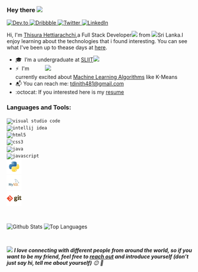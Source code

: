 ### Hey there  <img src="https://media.giphy.com/media/hvRJCLFzcasrR4ia7z/giphy.gif" width="25px">
<a href="https://discord.gg/XTW52Kt">
<p align="left">
<a href="https://dev.to/thisura97">
  <img src="https://user-images.githubusercontent.com/16360374/87501757-be259100-c614-11ea-854d-77405a469ca2.png" alt="Dev.to" height="45" />
</a>
<a href="https://dribbble.com/thisuraX">
    <img src="https://user-images.githubusercontent.com/16360374/87503301-b536be80-c618-11ea-8c99-45cce807ce83.png" alt="Dribbble" height="45" />
  </a>
   
  <a href="https://twitter.com/thisura19">
    <img src="https://user-images.githubusercontent.com/16360374/87503304-b5cf5500-c618-11ea-88ad-eebb40f570b2.png" alt="Twitter" height="45" />
  </a>
   <a href="https://lk.linkedin.com/in/thisurahettiarachchi">
    <img src="https://raw.githubusercontent.com/Raymo111/Raymo111/master/socials/linkedin.png" alt="LinkedIn" height="45" />
 
  </a>
</p>

Hi, I'm [Thisura Hettiarachchi](https://lk.linkedin.com/in/thisurahettiarachchi),a Full Stack Developer<img src="https://media.giphy.com/media/WUlplcMpOCEmTGBtBW/giphy.gif" width="30">  from <img src="https://www.flaticon.com/svg/static/icons/svg/299/299821.svg" width="18">Sri Lanka.I enjoy learning about the technologies that i found interesting. You can see what I've been up to thease days at [here](theoweb97.herokuapp.com).

-  :mortar_board: &nbsp;I’m a undergraduate at [SLIIT](https://sliit.lk)<img src="https://media.giphy.com/media/fYSnHlufseco8Fh93Z/giphy.gif" width="30"><img src="https://nubalia.com/wp-content/uploads/2020/04/Teletrabaja-con-Home-Office-de-G-Suite.gif" align="right" width="400">
- ⚡️ &nbsp;I'm currently excited about [Machine Learning Algorithms]() like K-Means
- :mailbox_with_mail: You can reach me: [tdinith481@gmail.com]()
- :octocat: If you interested here is my [resume](https://drive.google.com/file/d/1zFTO09e10yvrxgJ_V0P3DRehyi1SeGy3/view?usp=sharing)


 
### Languages and Tools:


<code><img alt="visual studio code" width="40px" src="https://img.icons8.com/fluent/240/000000/visual-studio-code-2019.png" />
<img alt="intellij idea" width="40px" src="https://img.icons8.com/color/240/000000/intellij-idea.png" />
<img alt="html5" width="40px" src="https://img.icons8.com/color/240/000000/html-5.png">
<img alt="css3" width="40px" src="https://img.icons8.com/color/240/000000/css3.png">
<img alt="java" width="40px" src="https://img.icons8.com/color/240/000000/java-coffee-cup-logo.png">
<img alt="javascript" width="40px" src="https://img.icons8.com/color/240/000000/javascript.png" />
<img alt="python" width="40px" src="https://raw.githubusercontent.com/github/explore/80688e429a7d4ef2fca1e82350fe8e3517d3494d/topics/python/python.png">
<img alt="MySQL" width="40px" src="https://raw.githubusercontent.com/github/explore/80688e429a7d4ef2fca1e82350fe8e3517d3494d/topics/mysql/mysql.png">
<img alt="git" width="40px" src="https://raw.githubusercontent.com/github/explore/80688e429a7d4ef2fca1e82350fe8e3517d3494d/topics/git/git.png" />
</code>



<br />
<p align="left">
  <img align="top" src="https://github-readme-stats.vercel.app/api?username=thisura97&show_icons=true&hide_title=false&include_all_commits=true&count_private=true&hide=[%22contribs%22]" alt="Github Stats" />
  <img align="top" src="https://github-readme-stats.vercel.app/api/top-langs/?username=thisura97&langs_count=9b&hide=css&layout=compact" alt="Top Languages" />
</p>

<br />

<!-- Feel free to reach out and introduce yourself :D-->
<img src="https://media.giphy.com/media/LnQjpWaON8nhr21vNW/giphy.gif" width="60"> <em><b>I love connecting with different people from around the world, so if you want to be my friend, feel free to <a href="https://www.facebook.com/thisura97">reach out</a> and introduce yourself (don’t just say hi, tell me about yourself)</b> 😊 💜</em>

<!--The End, special thanks to all the wonderful people who made
the GitHub profile readme stats/workflows to make my profile look
fabulously dynamic ❤️-->
